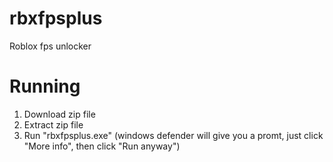 # rbxfpsplus

Roblox fps unlocker

# Running

1. Download zip file
2. Extract zip file
3. Run "rbxfpsplus.exe" (windows defender will give you a promt, just click "More info", then click "Run anyway")
